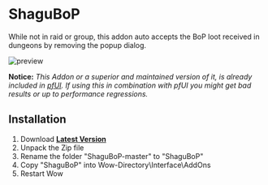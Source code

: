 # ShaguBoP

While not in raid or group, this addon auto accepts the BoP loot received in dungeons by removing the popup dialog.

![preview](https://raw.githubusercontent.com/shagu/ShaguAddons/master/_img/ShaguBoP/popup.jpg)

**Notice:**
*This Addon or a superior and maintained version of it, is already included in [pfUI](https://github.com/shagu.pfUI). If using this in combination with pfUI you might get bad results or up to performance regressions.*

## Installation
1. Download **[Latest Version](https://github.com/shagu/ShaguBoP/archive/master.zip)**
2. Unpack the Zip file
3. Rename the folder "ShaguBoP-master" to "ShaguBoP"
4. Copy "ShaguBoP" into Wow-Directory\Interface\AddOns
5. Restart Wow